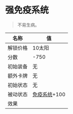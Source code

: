 # 强免疫系统  
> 不易生病。  
  
名称  |  值  
----  |  ----  
解锁价格  |  10太阳  
分数  |  -750  
初始装备  |  无  
额外卡牌  |  无  
初始状态  |  无  
被动状态  |  [免疫系统](ImmuneSystem.md)+100  
效果  |    


<script>document.title="强免疫系统 - 卡牌生存百科 Card Survival Wiki";</script>